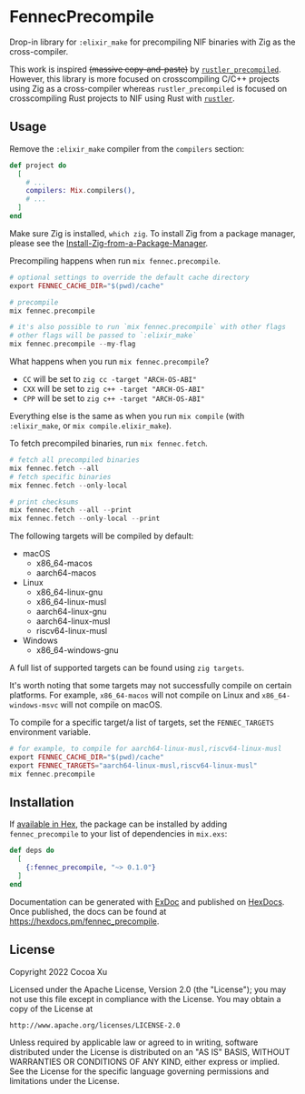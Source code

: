 # FennecPrecompile

Drop-in library for `:elixir_make` for precompiling NIF binaries with Zig as the cross-compiler.

This work is inspired ~~(massive copy-and-paste)~~ by [`rustler_precompiled`](https://github.com/philss/rustler_precompiled). However, this library is more focused on crosscompiling C/C++ projects using Zig as a cross-compiler whereas `rustler_precompiled` is focused on crosscompiling Rust projects to NIF using Rust with [`rustler`](https://github.com/rusterlium/rustler).

## Usage
Remove the `:elixir_make` compiler from the `compilers` section:

```elixir
def project do
  [
    # ...
    compilers: Mix.compilers(),
    # ...
  ]
end
```

Make sure Zig is installed, `which zig`. To install Zig from a package manager, please see the [Install-Zig-from-a-Package-Manager](https://github.com/ziglang/zig/wiki/Install-Zig-from-a-Package-Manager).

Precompiling happens when run `mix fennec.precompile`.
```elixir
# optional settings to override the default cache directory
export FENNEC_CACHE_DIR="$(pwd)/cache"

# precompile
mix fennec.precompile

# it's also possible to run `mix fennec.precompile` with other flags 
# other flags will be passed to `:elixir_make`
mix fennec.precompile --my-flag
```

What happens when you run `mix fennec.precompile`?

- `CC` will be set to `zig cc -target "ARCH-OS-ABI"`
- `CXX` will be set to `zig c++ -target "ARCH-OS-ABI"`
- `CPP` will be set to `zig c++ -target "ARCH-OS-ABI"`

Everything else is the same as when you run `mix compile` (with `:elixir_make`, or `mix compile.elixir_make`).

To fetch precompiled binaries, run `mix fennec.fetch`.
```elixir
# fetch all precompiled binaries
mix fennec.fetch --all
# fetch specific binaries
mix fennec.fetch --only-local

# print checksums
mix fennec.fetch --all --print
mix fennec.fetch --only-local --print
```

The following targets will be compiled by default:

- macOS
  - x86_64-macos
  - aarch64-macos
- Linux
  - x86_64-linux-gnu
  - x86_64-linux-musl
  - aarch64-linux-gnu
  - aarch64-linux-musl
  - riscv64-linux-musl
- Windows
  - x86_64-windows-gnu

A full list of supported targets can be found using `zig targets`.

It's worth noting that some targets may not successfully compile on certain platforms. For example, `x86_64-macos` will not compile on Linux and `x86_64-windows-msvc` will not compile on macOS.

To compile for a specific target/a list of targets, set the `FENNEC_TARGETS` environment variable.

```elixir
# for example, to compile for aarch64-linux-musl,riscv64-linux-musl
export FENNEC_CACHE_DIR="$(pwd)/cache"
export FENNEC_TARGETS="aarch64-linux-musl,riscv64-linux-musl"
mix fennec.precompile
```

## Installation

If [available in Hex](https://hex.pm/docs/publish), the package can be installed
by adding `fennec_precompile` to your list of dependencies in `mix.exs`:

```elixir
def deps do
  [
    {:fennec_precompile, "~> 0.1.0"}
  ]
end
```

Documentation can be generated with [ExDoc](https://github.com/elixir-lang/ex_doc)
and published on [HexDocs](https://hexdocs.pm). Once published, the docs can
be found at <https://hexdocs.pm/fennec_precompile>.

## License

Copyright 2022 Cocoa Xu

Licensed under the Apache License, Version 2.0 (the "License");
you may not use this file except in compliance with the License.
You may obtain a copy of the License at

    http://www.apache.org/licenses/LICENSE-2.0

Unless required by applicable law or agreed to in writing, software
distributed under the License is distributed on an "AS IS" BASIS,
WITHOUT WARRANTIES OR CONDITIONS OF ANY KIND, either express or implied.
See the License for the specific language governing permissions and
limitations under the License.
